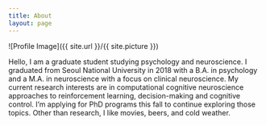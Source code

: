 ```yaml
---
title: About
layout: page
---
```

![Profile Image]({{ site.url }}/{{ site.picture }})

Hello, I am a graduate student studying psychology and neuroscience. I graduated from Seoul National University in 2018 with a B.A. in psychology and a M.A. in neuroscience with a focus on clinical neuroscience. My current research interests are in computational cognitive neuroscience approaches to reinforcement learning, decision-making and cognitive control. I’m applying for PhD programs this fall to continue exploring those topics. Other than research, I like movies, beers, and cold weather. 
